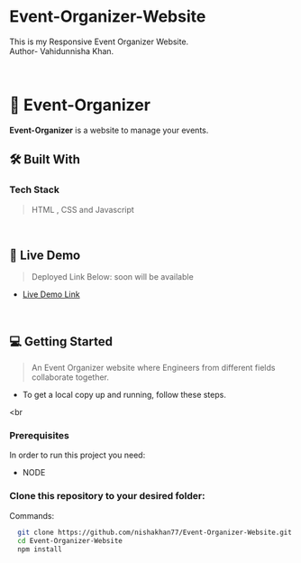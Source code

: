 # Event-Organizer-Website
This is my Responsive Event Organizer Website.
<br>
Author- Vahidunnisha Khan.

<br>

<!-- PROJECT DESCRIPTION -->
# 📖 Event-Organizer <a name="about-project"></a>

**Event-Organizer** is a website to manage your events.

## 🛠 Built With <a name="built-with"></a>

### Tech Stack <a name="tech-stack"></a>

> HTML , CSS and Javascript
<br>
<!-- LIVE DEMO -->

## 🚀 Live Demo <a name="live-demo"></a>

> Deployed Link Below:
> soon will be available

- [Live Demo Link](https://nishakhan77.github.io/Event-Organizer-Website/)

<br>

## 💻 Getting Started <a name="getting-started"></a>

> An Event Organizer website where Engineers from different fields collaborate together.

- To get a local copy up and running, follow these steps.

<br
  
### Prerequisites

In order to run this project you need:

- NODE

### Clone this repository to your desired folder:

Commands:

```sh
  git clone https://github.com/nishakhan77/Event-Organizer-Website.git
  cd Event-Organizer-Website
  npm install
```
